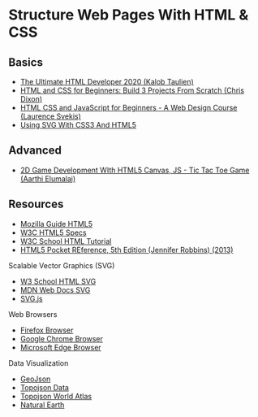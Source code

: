 # Structure Web Pages With HTML & CSS

## Basics

* [The Ultimate HTML Developer 2020 (Kalob Taulien)](https://learning.oreilly.com/videos/the-ultimate-html/9781800565197/)
* [HTML and CSS for Beginners: Build 3 Projects From Scratch (Chris Dixon)](https://learning.oreilly.com/videos/html-and-css/9781839211072/)
* [HTML CSS and JavaScript for Beginners - A Web Design Course (Laurence Svekis)](https://learning.oreilly.com/videos/html-css-and/9781838551278/)
* [Using SVG With CSS3 And HTML5](https://learning.oreilly.com/library/view/using-svg-with/9781491921968/)

## Advanced

* [2D Game Development WIth HTML5 Canvas, JS - Tic Tac Toe Game (Aarthi Elumalai)](https://learning.oreilly.com/videos/2d-game-development/9781838646646/)

## Resources

* [Mozilla Guide HTML5](https://developer.mozilla.org/en-US/Web/Guide/HTML/HTML5)
* [W3C HTML5 Specs](https://www.w3.org/TR/2014/REC-html5-20141028/single-page.html)
* [W3C School HTML Tutorial](https://www.w3schools.com/html/)
* [HTML5 Pocket REference, 5th Edition (Jennifer Robbins) (2013)](https://learning.oreilly.com/library/view/html5-pocket-reference/9781449368777/)

Scalable Vector Graphics (SVG)
* [W3 School HTML SVG](https://www.w3schools.com/html/html5_svg.asp)
* [MDN Web Docs SVG](https://developer.mozilla.org/en-US/Web/SVG)
* [SVG.js](https://svgjs.dev/)

Web Browsers

* [Firefox Browser](https://www.mozilla.org/en-US/firefox/new/)
* [Google Chrome Browser](https://www.google.com/chrome)
* [Microsoft Edge Browser](https://www.microsoft.com/en-us/edge)

Data Visualization
* [GeoJson](https://geojson.org/)
* [Topojson Data](https://github.com/topojson/topojson)
* [Topojson World Atlas](https://github.com/topojson/world-atlas)
* [Natural Earth](https://www.naturalearthdata.com/)